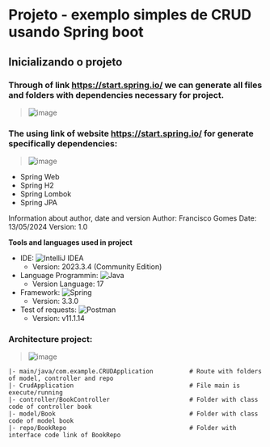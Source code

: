 # Projeto - exemplo simples de CRUD usando Spring boot

## **Inicializando o projeto**
### Through of link https://start.spring.io/ we can generate all files and folders with dependencies necessary for project.

> ![image](https://github.com/ArretadoLabs/simple_crud_spring_boot_v1.0/assets/165390931/befb54a6-00a5-42e2-9c81-72f222b56e2e)

### The using link of website https://start.spring.io/ for generate specifically dependencies:
> ![image](https://github.com/ArretadoLabs/simple_crud_spring_boot_v1.0/assets/165390931/9ccaba6f-e3cc-4b5a-84e4-c77345a36a5d)


- Spring Web
- Spring H2
- Spring Lombok
- Spring JPA


Information about author, date and version
Author: Francisco Gomes
Date: 13/05/2024
Version: 1.0

**Tools and languages used in project**
- IDE: ![IntelliJ IDEA](https://img.shields.io/badge/IntelliJIDEA-000000.svg?style=for-the-badge&logo=intellij-idea&logoColor=white)
  - Version: 2023.3.4 (Community Edition)
- Language Programmin: ![Java](https://img.shields.io/badge/java-%23ED8B00.svg?style=for-the-badge&logo=openjdk&logoColor=white)
  - Version Language: 17
- Framework: ![Spring](https://img.shields.io/badge/spring-%236DB33F.svg?style=for-the-badge&logo=spring&logoColor=white)
  - Version: 3.3.0
- Test of requests: ![Postman](https://img.shields.io/badge/Postman-FF6C37?style=for-the-badge&logo=postman&logoColor=white)
  - Version: v11.1.14

### Architecture project:
> ![image](https://github.com/ArretadoLabs/simple_crud_spring_boot_v1.0/assets/165390931/4a954095-3e47-4878-b41b-57485f0c6822)

```
|- main/java/com.example.CRUDApplication          # Route with folders of model, controller and repo
|- CrudApplication                                # File main is execute/running
|- controller/BookController                      # Folder with class code of controller book 
|- model/Book                                     # Folder with class code of model book
|- repo/BookRepo                                  # Folder with interface code link of BookRepo
```

